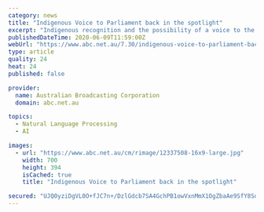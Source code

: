 ```yaml
---
category: news
title: "Indigenous Voice to Parliament back in the spotlight"
excerpt: "Indigenous recognition and the possibility of a voice to the nation's parliament have been brought into sharp focus against the backdrop of the Black Lives Matter protests."
publishedDateTime: 2020-06-09T11:59:00Z
webUrl: "https://www.abc.net.au/7.30/indigenous-voice-to-parliament-back-in-the/12337506"
type: article
quality: 24
heat: 24
published: false

provider:
  name: Australian Broadcasting Corporation
  domain: abc.net.au

topics:
  - Natural Language Processing
  - AI

images:
  - url: "https://www.abc.net.au/cm/rimage/12337508-16x9-large.jpg"
    width: 700
    height: 394
    isCached: true
    title: "Indigenous Voice to Parliament back in the spotlight"

secured: "UJQ0yziDgVL0O+fJC7n+/DzlGdcb7SA4GchPB1owVxnMmX1OgZbaAe9SfY8SdH5jo8hlM8zjB7TBmMc2cy5kIaicibPEP4i7GOjCWctxhmyOR1onQ1+J6CqAtVEINu/wbDliRyGld2ZpQBuEdm1VOB8K6RYAJKQ1UQtkHNdDNhlc9NXnH1K6oWv4sT4Cldzh1XidAVyX1bdF6LbJOL/b5w8edsBx5sPsZP3XXKWH8UZ8efog32F5ksAGBIpPdydMeWNO5RGGV36jnrBrzEOOPflJJKVYnOFX91lhRUhUFW4MtMlX06OKGdLyzTm40bCQ;TcosR8wWjJBgJ7zgboPiTg=="
---
```


